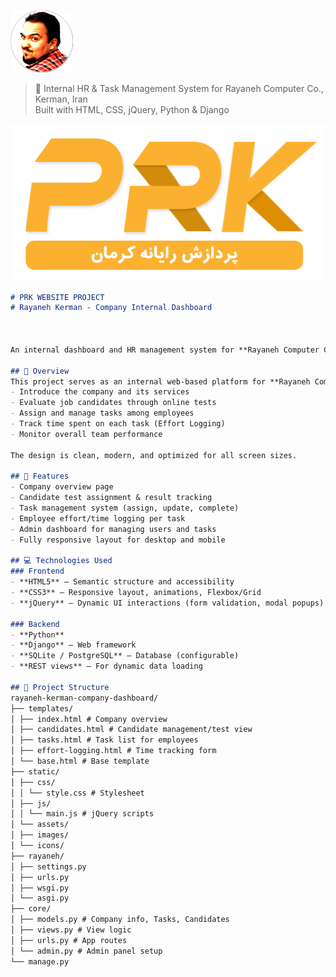 
![PRK Dashboard Screenshot](https://github.com/danyallya/rayaneh-kerman-company-dashboard/blob/master/static/images/user.png?raw=true )

> 🏢 Internal HR & Task Management System for Rayaneh Computer Co., Kerman, Iran  
> Built with HTML, CSS, jQuery, Python & Django

![Rayaneh Logo](https://github.com/danyallya/rayaneh-kerman-company-dashboard/blob/master/static/images/prk-logo.png?raw=true )

```markdown
# PRK WEBSITE PROJECT
# Rayaneh Kerman - Company Internal Dashboard



An internal dashboard and HR management system for **Rayaneh Computer Company in Kerman**, Iran. Built with **HTML5**, **CSS3**, **jQuery**, and powered by **Python Django**, this platform supports company introduction, candidate testing, task management, and time tracking (effort logging).

## 💼 Overview
This project serves as an internal web-based platform for **Rayaneh Computer Company**, offering tools to:
- Introduce the company and its services
- Evaluate job candidates through online tests
- Assign and manage tasks among employees
- Track time spent on each task (Effort Logging)
- Monitor overall team performance

The design is clean, modern, and optimized for all screen sizes.

## 🔑 Features
- Company overview page
- Candidate test assignment & result tracking
- Task management system (assign, update, complete)
- Employee effort/time logging per task
- Admin dashboard for managing users and tasks
- Fully responsive layout for desktop and mobile

## 💻 Technologies Used
### Frontend
- **HTML5** – Semantic structure and accessibility
- **CSS3** – Responsive layout, animations, Flexbox/Grid
- **jQuery** – Dynamic UI interactions (form validation, modal popups)

### Backend
- **Python**
- **Django** – Web framework
- **SQLite / PostgreSQL** – Database (configurable)
- **REST views** – For dynamic data loading

## 📁 Project Structure
rayaneh-kerman-company-dashboard/
├── templates/
│ ├── index.html # Company overview
│ ├── candidates.html # Candidate management/test view
│ ├── tasks.html # Task list for employees
│ ├── effort-logging.html # Time tracking form
│ └── base.html # Base template
├── static/
│ ├── css/
│ │ └── style.css # Stylesheet
│ ├── js/
│ │ └── main.js # jQuery scripts
│ └── assets/
│ ├── images/
│ └── icons/
├── rayaneh/
│ ├── settings.py
│ ├── urls.py
│ ├── wsgi.py
│ └── asgi.py
├── core/
│ ├── models.py # Company info, Tasks, Candidates
│ ├── views.py # View logic
│ ├── urls.py # App routes
│ └── admin.py # Admin panel setup
└── manage.py
```